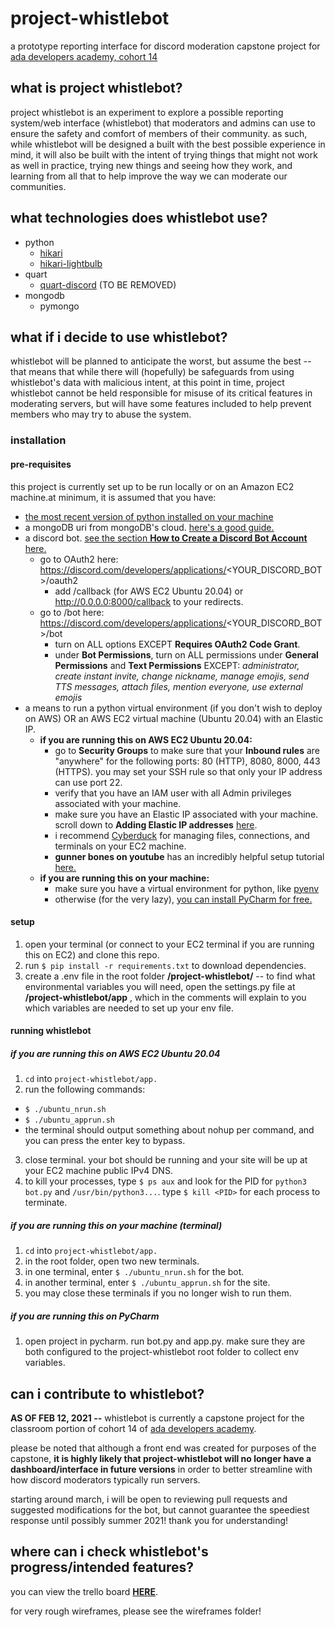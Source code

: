 # project-whistlebot
a prototype reporting interface for discord moderation 
capstone project for [ada developers academy, cohort 14](https://adadevelopersacademy.org/)

## what is project whistlebot? 
project whistlebot is an experiment to explore a possible reporting system/web interface (whistlebot) that moderators and admins can use to ensure the safety and comfort of members of their community. as such, while whistlebot will be designed a built with the best possible experience in mind, it will also be built with the intent of trying things that might not work as well in practice, trying new things and seeing how they work, and learning from all that to help improve the way we can moderate our communities. 

## what technologies does whistlebot use? 
- python
   - [hikari](https://github.com/hikari-py/hikari)
   - [hikari-lightbulb](https://github.com/tandemdude/hikari-lightbulb)
- quart
   - [quart-discord](https://github.com/jnawk/Quart-Discord) (TO BE REMOVED)
- mongodb
   - pymongo

## what if i decide to use whistlebot? 
whistlebot will be planned to anticipate the worst, but assume the best -- that means that while there will (hopefully) be safeguards from using whistlebot's data with malicious intent, at this point in time, project whistlebot cannot be held responsible for misuse of its critical features in moderating servers, but will have some features included to help prevent members who may try to abuse the system.

### installation 
#### pre-requisites
this project is currently set up to be run locally or on an Amazon EC2 machine.at minimum, it is assumed that you have:
- [the most recent version of python installed on your machine](https://www.python.org/downloads/)
- a mongoDB uri from mongoDB's cloud. [here's a good guide.](https://www.knowi.com/blog/getting-started-with-mongodb-atlas-overview-and-tutorial/)
- a discord bot. [see the section **How to Create a Discord Bot Account** here.]()
   - go to OAuth2 here: https://discord.com/developers/applications/<YOUR_DISCORD_BOT>/oauth2
      - add <EC2 MACHINE Public IPv4 DNS>/callback (for AWS EC2 Ubuntu 20.04) or http://0.0.0.0:8000/callback to your redirects. 
   - go to /bot here: https://discord.com/developers/applications/<YOUR_DISCORD_BOT>/bot
      - turn on ALL options EXCEPT **Requires OAuth2 Code Grant**.
      - under **Bot Permissions**, turn on ALL permissions under **General Permissions** and **Text Permissions** EXCEPT: _administrator, create instant invite, change nickname, manage emojis, send TTS messages, attach files, mention everyone, use external emojis_
- a means to run a python virtual environment (if you don't wish to deploy on AWS) OR an AWS EC2 virtual machine (Ubuntu 20.04) with an Elastic IP.
   - **if you are running this on AWS EC2 Ubuntu 20.04:**
      - go to **Security Groups** to make sure that your **Inbound rules** are "anywhere" for the following ports: 80 (HTTP), 8080, 8000, 443 (HTTPS). you may set your SSH rule so that only your IP address can use port 22.
      - verify that you have an IAM user with all Admin privileges associated with your machine.
      - make sure you have an Elastic IP associated with your machine. scroll down to **Adding Elastic IP addresses** [here](https://docs.aws.amazon.com/vpc/latest/userguide/VPC_Internet_Gateway.html). 
      - i recommend [Cyberduck](https://cyberduck.io/) for managing files, connections, and terminals on your EC2 machine.
      - **gunner bones on youtube** has an incredibly helpful setup tutorial [here.](https://www.youtube.com/watch?v=YiieNfjE9qo&t=890s)
   - **if you are running this on your machine:**
      - make sure you have a virtual environment for python, like [pyenv](https://github.com/pyenv/pyenv)
      - otherwise (for the very lazy), [you can install PyCharm for free.](https://www.jetbrains.com/pycharm/download/)  

#### setup 
1. open your terminal (or connect to your EC2 terminal if you are running this on EC2) and clone this repo. 
2. run `$ pip install -r requirements.txt` to download dependencies.
3. create a .env file in the root folder **/project-whistlebot/** -- to find what environmental variables you will need, open the settings.py file at **/project-whistlebot/app** , which in the comments will explain to you which variables are needed to set up your env file. 

#### running whistlebot
##### if you are running this on AWS EC2 Ubuntu 20.04
1. `cd` into `project-whistlebot/app.`
2. run the following commands: 
  - `$ ./ubuntu_nrun.sh`
  - `$ ./ubuntu_apprun.sh`
  - the terminal should output something about nohup per command, and you can press the enter key to bypass.  
3. close terminal. your bot should be running and your site will be up at your EC2 machine public IPv4 DNS.
4. to kill your processes, type `$ ps aux` and look for the PID for `python3 bot.py` and `/usr/bin/python3...`. type `$ kill <PID>` for each process to terminate.    

##### if you are running this on your machine (terminal)
1. `cd` into `project-whistlebot/app.`
2. in the root folder, open two new terminals. 
3. in one terminal, enter `$ ./ubuntu_nrun.sh` for the bot.
4. in another terminal, enter `$ ./ubuntu_apprun.sh` for the site. 
5. you may close these terminals if you no longer wish to run them. 

##### if you are running this on PyCharm
1. open project in pycharm. run bot.py and app.py. make sure they are both configured to the project-whistlebot root folder to collect env variables. 

## can i contribute to whistlebot?
__AS OF FEB 12, 2021 --__ whistlebot is currently a capstone project for the classroom portion of cohort 14 of [ada developers academy](https://adadevelopersacademy.org/). 

please be noted that although a front end was created for purposes of the capstone, **it is highly likely that project-whistlebot will no longer have a dashboard/interface in future versions** in order to better streamline with how discord moderators typically run servers.

starting around march, i will be open to reviewing pull requests and suggested modifications for the bot, but cannot guarantee the speediest response until possibly summer 2021! thank you for understanding! 

## where can i check whistlebot's progress/intended features?
you can view the trello board **[HERE](https://trello.com/b/pRWqDbYP/project-whistlebot)**.

for very rough wireframes, please see the wireframes folder!

